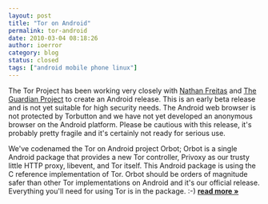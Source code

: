 ```yaml
---
layout: post
title: "Tor on Android"
permalink: tor-android
date: 2010-03-04 08:18:26
author: ioerror
category: blog
status: closed
tags: ["android mobile phone linux"]
---
```


The Tor Project has been working very closely with [Nathan Freitas](http://openideals.com/) and [The Guardian Project](http://openideals.com/guardian/) to create an Android release. This is an early beta release and is not yet suitable for high security needs. The Android web browser is not protected by Torbutton and we have not yet developed an anonymous browser on the Android platform. Please be cautious with this release, it's probably pretty fragile and it's certainly not ready for serious use.

We've codenamed the Tor on Android project Orbot; Orbot is a single Android package that provides a new Tor controller, Privoxy as our trusty little HTTP proxy, libevent, and Tor itself. This Android package is using the C reference implementation of Tor. Orbot should be orders of magnitude safer than other Tor implementations on Android and it's our official release. Everything you'll need for using Tor is in the package. :-) [**read more »**](https://blog.torproject.org/blog/tor-android)
